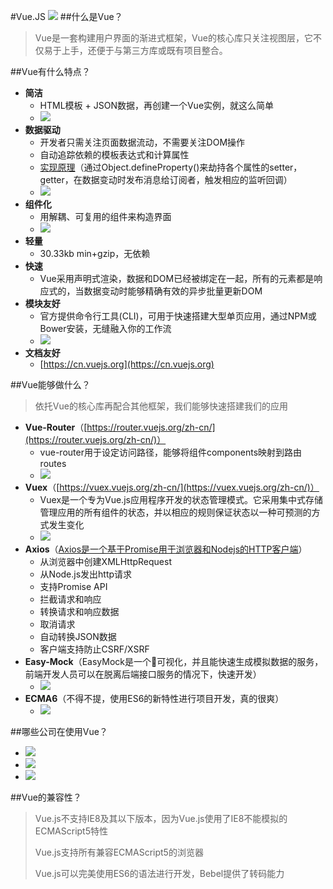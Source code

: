 #Vue.JS
![](https://cn.vuejs.org/images/logo.png)
##什么是Vue？
> Vue是一套构建用户界面的渐进式框架，Vue的核心库只关注视图层，它不仅易于上手，还便于与第三方库或既有项目整合。

##Vue有什么特点？
* **简洁**
	* HTML模板 + JSON数据，再创建一个Vue实例，就这么简单
	* ![](https://picabstract-preview-ftn.weiyun.com:8443/ftn_pic_abs_v2/061049dc732742c71ca464f178692951001ef9c444501635dcdae0064095b9c7590d5a7ea6541a1866023941eae13f9f?pictype=scale&from=30113&version=2.0.0.2&uin=297382151&fname=437B3C09-CE5D-4BF2-978B-41497C2CDA6C.png&size=1024)
* **数据驱动**
	* 开发者只需关注页面数据流动，不需要关注DOM操作
	* 自动追踪依赖的模板表达式和计算属性
	* [实现原理](https://segmentfault.com/a/1190000006599500)（通过Object.defineProperty()来劫持各个属性的setter，getter，在数据变动时发布消息给订阅者，触发相应的监听回调）
	* ![](https://segmentfault.com/img/bVBQXk)
* **组件化**
	* 用解耦、可复用的组件来构造界面
	* ![](https://cn.vuejs.org/images/components.png)
* **轻量**
	* 30.33kb min+gzip，无依赖
* **快速**
	* Vue采用声明式渲染，数据和DOM已经被绑定在一起，所有的元素都是响应式的，当数据变动时能够精确有效的异步批量更新DOM
* **模块友好**
	* 官方提供命令行工具(CLI)，可用于快速搭建大型单页应用，通过NPM或Bower安装，无缝融入你的工作流
	* ![](https://picabstract-preview-ftn.weiyun.com:8443/ftn_pic_abs_v2/653ce9f4c128fe2b5f3791ae2791f66a9ec4b2e91cad432fd01ee29b597c60a965ec3d08d1750190ffec656f0320b657?pictype=scale&from=30113&version=2.0.0.2&uin=297382151&fname=D7BE0773-B9F0-4D83-A0A8-A87175F896F1.png&size=1024)
* **文档友好**
	* [https://cn.vuejs.org](https://cn.vuejs.org) 

##Vue能够做什么？
> 依托Vue的核心库再配合其他框架，我们能够快速搭建我们的应用

* **Vue-Router**（[https://router.vuejs.org/zh-cn/](https://router.vuejs.org/zh-cn/)）
	* vue-router用于设定访问路径，能够将组件components映射到路由routes
	* ![](http://images2015.cnblogs.com/blog/341820/201607/341820-20160721065506076-8242334.png)
* **Vuex**（[https://vuex.vuejs.org/zh-cn/](https://vuex.vuejs.org/zh-cn/)）
	* Vuex是一个专为Vue.js应用程序开发的状态管理模式。它采用集中式存储管理应用的所有组件的状态，并以相应的规则保证状态以一种可预测的方式发生变化
	* ![](https://vuex.vuejs.org/zh-cn/images/flow.png)
* **Axios**（[Axios是一个基于Promise用于浏览器和Nodejs的HTTP客户端](http://www.jianshu.com/p/df464b26ae58)）
	* 从浏览器中创建XMLHttpRequest
	* 从Node.js发出http请求
	* 支持Promise API
	* 拦截请求和响应
	* 转换请求和响应数据
	* 取消请求
	* 自动转换JSON数据
	* 客户端支持防止CSRF/XSRF
* **Easy-Mock**（EasyMock是一个可视化，并且能快速生成模拟数据的服务，前端开发人员可以在脱离后端接口服务的情况下，快速开发）
	* ![](https://picabstract-preview-ftn.weiyun.com:8443/ftn_pic_abs_v2/cc22298b235a5572f09c68c81fa81d1edc3f3cab83d3939103d7a8b5b0da75d88ca289c3fcc6f5654377b8eb834837bd?pictype=scale&from=30113&version=2.0.0.2&uin=297382151&fname=BA70AE35-F912-4783-B228-3065D0280706.png&size=1024)
* **ECMA6**（不得不提，使用ES6的新特性进行项目开发，真的很爽）
	* ![](https://timgsa.baidu.com/timg?image&quality=80&size=b9999_10000&sec=1512226327&di=bbc175266cae29e570bc09fac8d696df&imgtype=jpg&er=1&src=http%3A%2F%2Fwww.redwall.ee%2Fimages%2Fblog%2Ftarkvaratrendid2016%2Fes6.jpg)

##哪些公司在使用Vue？
* ![](https://camo.githubusercontent.com/462f24153b8e8739c8ea71f7102585c4cb0e1575/68747470733a2f2f63646e2e7261776769742e636f6d2f456c656d6546452f656c656d656e742f6465762f656c656d656e745f6c6f676f2e737667)
* ![](https://img.alicdn.com/tps/TB1zBLaPXXXXXXeXXXXXXXXXXXX-121-59.svg)
* ![](https://avatars2.githubusercontent.com/u/29660949?s=200&v=4)

##Vue的兼容性？
> Vue.js不支持IE8及其以下版本，因为Vue.js使用了IE8不能模拟的ECMAScript5特性
> 
> Vue.js支持所有兼容ECMAScript5的浏览器
> 
> Vue.js可以完美使用ES6的语法进行开发，Bebel提供了转码能力